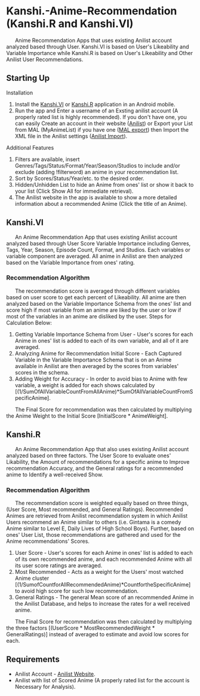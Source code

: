 # Kanshi.-Anime-Recommendation (Kanshi.R and Kanshi.VI)
&nbsp;&nbsp;&nbsp;&nbsp;&nbsp;&nbsp;Anime Recommendation Apps that uses existing Anilist account analyzed based through User. Kanshi.VI is based on User's Likeability and Variable Importance while Kanshi.R is based on User's Likeability and Other Anilist User Recommendations.

## Starting Up
  Installation
  1. Install the [Kanshi.VI](https://github.com/u-Kuro/Kanshi.Anime-Recommendation/raw/main/Kanshi.VI.apk) or [Kanshi.R](https://github.com/u-Kuro/Kanshi.Anime-Recommendation/raw/main/Kanshi.R.apk) application in an Android mobile.
  2. Run the app and Enter a username of an Exsting anilist account (A properly rated list is highly recommended). If you don't have one, you can easily Create an account in their website ([Anilist](https://anilist.co/home)) or Export your List from MAL (MyAnimeList) if you have one ([MAL export](https://myanimelist.net/panel.php?go=export)) then Import the XML file in the Anilist settings ([Anilist Import](https://anilist.co/settings/import)).
  
  Additional Features
  1. Filters are available, insert Genres/Tags/Status/Format/Year/Season/Studios to include and/or exclude (adding !filterword) an anime in your recommendation list.
  2. Sort by Scores/Status/Year/etc. to the desired order.
  3. Hidden/Unhidden List to hide an Anime from ones' list or show it back to your list (Click Show All for immediate retrieval).
  4. The Anilist website in the app is available to show a more detailed information about a recommended Anime (Click the title of an Anime).

## Kanshi.VI
&nbsp;&nbsp;&nbsp;&nbsp;&nbsp;&nbsp;An Anime Recommendation App that uses existing Anilist account analyzed based through User Score Variable Importance including Genres, Tags, Year, Season, Episode Count, Format, and Studios. Each variables or variable component are averaged. All anime in Anilist are then analyzed based on the Variable Importance from ones' rating.

### Recommendation Algorithm
  &nbsp;&nbsp;&nbsp;&nbsp;&nbsp;&nbsp;The recommendation score is averaged through different variables based on user score to get each percent of Likeability. All anime are then analyzed based on the Variable Importance Schema from the ones' list and score high if most variable from an anime are liked by the user or low if most of the variables in an anime are disliked by the user. Steps for Calculation Below:
  
  1. Getting Variable Importance Schema from User - User's scores for each Anime in ones' list is added to each of its own variable, and all of it are averaged.
  2. Analyzing Anime for Recommendation Initial Score - Each Captured Variable in the Variable Importance Schema that is on an Anime available in Anilist are then averaged by the scores from variables' scores in the schema.
  3. Adding Weight for Accuracy - In order to avoid bias to Anime with few variable, a weight is added for each shows calculated by [(1/SumOfAllVariableCountFromAllAnime)*SumOfAllVariableCountFromSpecificAnime].

  &nbsp;&nbsp;&nbsp;&nbsp;&nbsp;&nbsp;The Final Score for recommendation was then calculated by multiplying the Anime Weight to the Initial Score [InitialScore * AnimeWeight].

## Kanshi.R
&nbsp;&nbsp;&nbsp;&nbsp;&nbsp;&nbsp;An Anime Recommendation App that also uses existing Anilist account analyzed based on three factors. The User Score to evaluate ones' Likability, the Amount of recommendations for a specific anime to Improve recommendation Accuracy, and the General ratings for a recommended anime to Identify a well-received Show.

### Recommendation Algorithm
  &nbsp;&nbsp;&nbsp;&nbsp;&nbsp;&nbsp;The recommendation score is weighted equally based on three things, (User Score, Most recommended, and General Ratings). Recommended Animes are retrieved from Anilist recommendation system in which Anilist Users recommend an Anime similar to others (i.e. Gintama is a comedy Anime similar to Level E, Daily Lives of High School Boys). Further, based on ones' User List, those recommendations are gathered and used for the Anime recommendations' Scores.
  
  1. User Score - User's scores for each Anime in ones' list is added to each of its own recommended anime, and each recommended Anime with all its user score ratings are averaged.
  2. Most Recommended - Acts as a weight for the Users' most watched Anime cluster [(1/SumofCountforAllRecommendedAnime)*CountfortheSpecificAnime] to avoid high score for such low recommendation.
  3. General Ratings - The general Mean score of an recommended Anime in the Anilist Database, and helps to increase the rates for a well received anime.

  &nbsp;&nbsp;&nbsp;&nbsp;&nbsp;&nbsp;The Final Score for recommendation was then calculated by multiplying the three factors [(UserScore * MostRecommendedWeight * GeneralRatings)] instead of averaged to estimate and avoid low scores for each.
 
## Requirements
   - Anilist Account - [Anilist Website](https://anilist.co/home).
   - Anilist with list of Scored Anime (A properly rated list for the account is Necessary for Analysis).
